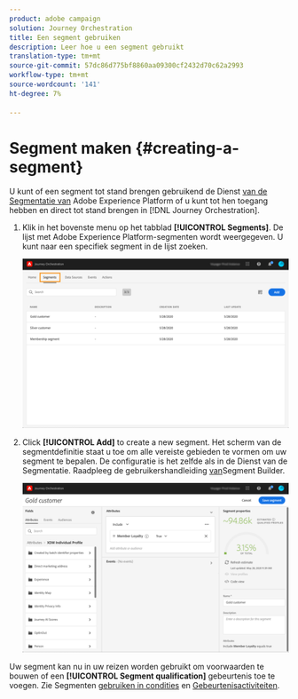 ```yaml
---
product: adobe campaign
solution: Journey Orchestration
title: Een segment gebruiken
description: Leer hoe u een segment gebruikt
translation-type: tm+mt
source-git-commit: 57dc86d775bf8860aa09300cf2432d70c62a2993
workflow-type: tm+mt
source-wordcount: '141'
ht-degree: 7%

---
```




# Segment maken {#creating-a-segment}

U kunt of een segment tot stand brengen gebruikend de Dienst [van de Segmentatie van](https://docs.adobe.com/content/help/en/experience-platform/segmentation/home.html) Adobe Experience Platform of u kunt tot hen toegang hebben en direct tot stand brengen in [!DNL Journey Orchestration].

1. Klik in het bovenste menu op het tabblad **[!UICONTROL Segments]**. De lijst met Adobe Experience Platform-segmenten wordt weergegeven. U kunt naar een specifiek segment in de lijst zoeken.

   ![](../assets/segment1.png)

1. Click **[!UICONTROL Add]** to create a new segment. Het scherm van de segmentdefinitie staat u toe om alle vereiste gebieden te vormen om uw segment te bepalen. De configuratie is het zelfde als in de Dienst van de Segmentatie. Raadpleeg de gebruikershandleiding [van](https://docs.adobe.com/content/help/en/experience-platform/segmentation/ui/overview.html)Segment Builder.

   ![](../assets/segment2.png)

Uw segment kan nu in uw reizen worden gebruikt om voorwaarden te bouwen of een **[!UICONTROL Segment qualification]** gebeurtenis toe te voegen. Zie Segmenten [gebruiken in condities](../segment/using-a-segment.md) en [Gebeurtenisactiviteiten](../building-journeys/segment-qualification-events.md).